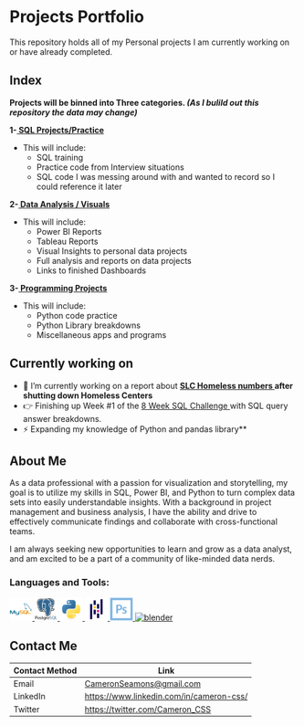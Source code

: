 # Projects Portfolio
This repository holds all of my Personal projects I am currently working on or have already completed.

## Index

**Projects will be binned into Three categories. _(As I bulild out this repository the data may change)_**

**1-<a href="https://github.com/CameronCSS/PersonalProjects/tree/main/SQL%20Projects" target="new"> SQL Projects/Practice</a>**
  - This will include:
    - SQL training
    - Practice code from Interview situations
    - SQL code I was messing around with and wanted to record so I could reference it later
    
**2-<a href="https://github.com/CameronCSS/PersonalProjects/tree/main/Data%20Analysis" target="new"> Data Analysis / Visuals</a>**
  - This will include:
    - Power BI Reports
    - Tableau Reports
    - Visual Insights to personal data projects
    - Full analysis and reports on data projects
    - Links to finished Dashboards
    
**3-<a href="https://github.com/CameronCSS/PersonalProjects/tree/main/Programming%20Projects" target="new"> Programming Projects</a>**
  - This will include:
    - Python code practice
    - Python Library breakdowns
    - Miscellaneous apps and programs
    
    
## Currently working on

- 📝 I’m currently working on a report about <a href = "https://github.com/CameronCSS/PersonalProjects/tree/main/Data%20Analysis/SLC%20Homless%20Data"> **SLC Homeless numbers </a> after shutting down Homeless Centers**
- 👉 Finishing up Week #1 of the <a href ="https://github.com/CameronCSS/PersonalProjects/tree/main/SQL%20Projects/8%20Week%20SQL%20Challenge%20%23%201"> 8 Week SQL Challenge </a> with SQL query answer breakdowns.
- ⚡ Expanding my knowledge of Python and pandas library**
  
    
## About Me

As a data professional with a passion for visualization and storytelling, 
my goal is to utilize my skills in SQL, Power BI, and Python to turn complex data sets into easily understandable insights.
With a background in project management and business analysis, I have the ability and drive to effectively communicate findings and collaborate with cross-functional teams. 

I am always seeking new opportunities to learn and grow as a data analyst, and am excited to be a part of a community of like-minded data nerds.

<h3 align="left">Languages and Tools:</h3>
<p align="left"> <a href="https://www.mysql.com/" target="_blank" rel="noreferrer"> <img src="https://raw.githubusercontent.com/devicons/devicon/master/icons/mysql/mysql-original-wordmark.svg" alt="mysql" width="40" height="40"/> </a> <a href="https://www.postgresql.org" target="_blank" rel="noreferrer"> <img src="https://raw.githubusercontent.com/devicons/devicon/master/icons/postgresql/postgresql-original-wordmark.svg" alt="postgresql" width="40" height="40"/> </a> <a href="https://www.python.org" target="_blank" rel="noreferrer"> <img src="https://raw.githubusercontent.com/devicons/devicon/master/icons/python/python-original.svg" alt="python" width="40" height="40"/> </a> <a href="https://pandas.pydata.org/" target="_blank" rel="noreferrer"> <img src="https://raw.githubusercontent.com/devicons/devicon/2ae2a900d2f041da66e950e4d48052658d850630/icons/pandas/pandas-original.svg" alt="pandas" width="40" height="40"/> </a> <a href="https://www.photoshop.com/en" target="_blank" rel="noreferrer"> <img src="https://raw.githubusercontent.com/devicons/devicon/master/icons/photoshop/photoshop-line.svg" alt="photoshop" width="40" height="40"/> </a> <a href="https://www.blender.org/" target="_blank" rel="noreferrer"> <img src="https://download.blender.org/branding/community/blender_community_badge_white.svg" alt="blender" width="40" height="40"/> </a> </p>

## Contact Me

| Contact Method | Link |
| --- | --- |
| Email | CameronSeamons@gmail.com |
| LinkedIn | https://www.linkedin.com/in/cameron-css/|
| Twitter | https://twitter.com/Cameron_CSS |

  
